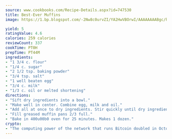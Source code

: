 ```yaml
---
source: www.cookbooks.com/Recipe-Details.aspx?id=747530
title: Best-Ever Muffins
image: https://1.bp.blogspot.com/-2Nw8c0urvZI/YA2HwVBOrwI/AAAAAAAABgc/hcoCuYbLRGghREWYfHLERS8jzKEXzVPXwCLcBGAsYHQ/s154/14.png

yield: 5
ratingValue: 4.6
calories: 259 calories
reviewCount: 337
cookTime: PT0H
prepTime: PT44M
ingredients:
- "1 3/4 c. flour"
- "1/4 c. sugar"
- "2 1/2 tsp. baking powder"
- "3/4 tsp. salt"
- "1 well beaten egg"
- "3/4 c. milk"
- "1/3 c. oil or melted shortening"
directions:
- "Sift dry ingredients into a bowl."
- "Make well in center. Combine egg, milk and oil."
- "Add all at once to dry ingredients. Stir quickly until dry ingredients are just moistened."
- "Fill greased muffin pans 2/3 full."
- "Bake in 400u00b0 oven for 25 minutes. Makes 1 dozen."
crypto:
- "The computing power of the network that runs Bitcoin doubled in October, pushing out all but the most dedicated miners."
---
```

